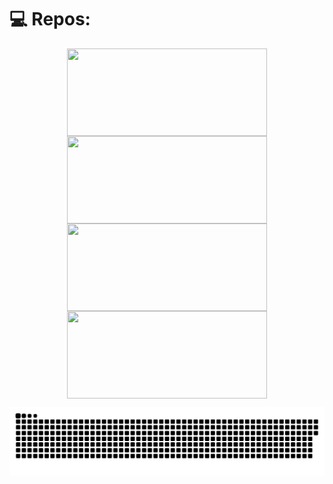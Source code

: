 # 💻 Repos:

<p align="center">
<a href="https://github.com/treschar/comingsoon#gh-dark-mode-only">
  <img height=140dp width=320dp align="center" src="https://github-readme-stats.vercel.app/api/pin/?username=treschar&repo=comingsoon&theme=dark#gh-dark-mode-only" />
</a>
<a href="https://github.com/treschar/comingsoon#gh-light-mode-only">
  <img height=140dp width=320dp align="center" src="https://github-readme-stats.vercel.app/api/pin/?username=treschar&repo=comingsoon&theme=light#gh-light-mode-only" />
</a>
<br />
<a href="https://github.com/treschar/comingsoon#gh-dark-mode-only">
  <img height=140dp width=320dp align="center" src="https://github-readme-stats.vercel.app/api/pin/?username=treschar&repo=comingsoon&theme=dark#gh-dark-mode-only" />
</a>
<a href="https://github.com/treschar/comingsoon#gh-light-mode-only">
  <img height=140dp width=320dp align="center" src="https://github-readme-stats.vercel.app/api/pin/?username=treschar&repo=comingsoon   &theme=light#gh-light-mode-only" />
</a>
</p>

![snake_svg](https://github.com/TresChar/TresChar/blob/output/github-contribution-grid-snake-dark.svg?palette=github-dark)


<!-- Proudly created with GPRM ( https://gprm.itsvg.in ) -->
